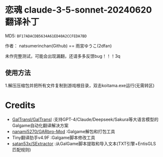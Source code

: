 # 恋魂 claude-3-5-sonnet-20240620 翻译补丁

MD5: `BF17ADACDB5634A61ED40A2CCFEDA7BD`

作者： natsumerinchan(Github) == 雨宮ゆうこ(2dfan)

未作完整测试，可能会出现漏翻，还请多多反馈bug！！！3q

## 使用方法
1.解压压缩包并把所有文件复制到游戏根目录，双击koitama.exe运行(无需转区)

# Credits

- [GalTransl/GalTransl](https://github.com/GalTransl/GalTransl.git) :支持GPT-4/Claude/Deepseek/Sakura等大语言模型的Galgame自动化翻译解决方案
- [nanami5270/GARbro-Mod](https://github.com/nanami5270/GARbro-Mod.git) :Galgame解包和打包工具
- Tiny翻译肋手v4.9F :Galgame脚本修改工具
- [satan53x/SExtractor](https://github.com/satan53x/SExtractor.git) :从GalGame脚本提取和导入文本(TXT引擎+EntisGLS匹配规则)
